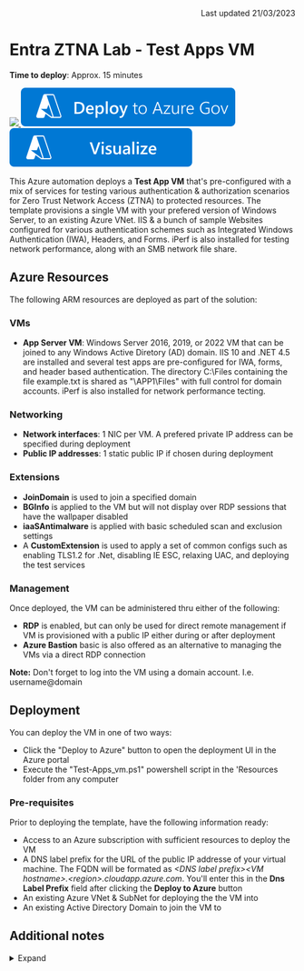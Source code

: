 <p dir='rtl' align='right'>Last updated 21/03/2023</p>

# Entra ZTNA Lab - Test Apps VM                                                                                                       

**Time to deploy**: Approx. 15 minutes

<a href="https://portal.azure.com/#create/Microsoft.Template/uri/https%3A%2F%2Fraw.githubusercontent.com%2FRainier-MSFT%2FEntra_ZTNA_Lab%2Fmain%2FTest-Apps-vm%2Fazuredeploy.json" target="_blank">
<img src="https://aka.ms/deploytoazurebutton"/>
</a>
<a href="https://portal.azure.us/#create/Microsoft.Template/uri/https%3A%2F%2Fraw.githubusercontent.com%2FRainier-MSFT%2FEntra_ZTNA_Lab%2Fmain%2FTes-Apps_vm%2Fazuredeploy.json" target="_blank">
<img src="images/deploytoazuregov.svg"/>
<a/>
<a href="http://armviz.io/#/?load=https%3A%2F%2Fraw.githubusercontent.com%2FRainier-MSFT%2FEntra_ZTNA_Lab%2Fmain%2FTEst-Apps_vm%2Fazuredeploy.json" target="_blank">
<img src="https://github.com/Rainier-MSFT/Entra_ZTNA_Lab/blob/main/Test-Apps_vm/images/visualizebutton.svg"/>
</a><p>

This Azure automation deploys a **Test App VM** that's pre-configured with a mix of services for testing various authentication & authorization scenarios for Zero Trust Network Access (ZTNA) to protected resources. The template provisions a single VM with your prefered version of Windows Server, to an existing Azure VNet. IIS & a bunch of sample Websites configured for various authentication schemes such as Integrated Windows Authentication (IWA), Headers, and Forms. iPerf is also installed for testing network performance, along with an SMB network file share.

## Azure Resources
The following ARM resources are deployed as part of the solution:

### VMs
+ **App Server VM**: Windows Server 2016, 2019, or 2022 VM that can be joined to any Windows Active Diretory (AD) domain. IIS 10 and .NET 4.5 are installed and several test apps are pre-configured for IWA, forms, and header based authentication. The directory C:\Files containing the file example.txt is shared as "\\APP1\Files" with full control for domain accounts. iPerf is also installed for network performance tecting.

### Networking
+ **Network interfaces**: 1 NIC per VM. A prefered private IP address can be specified during deployment 
+ **Public IP addresses**: 1 static public IP if chosen during deployment

### Extensions
+ **JoinDomain** is used to join a specified domain
+ **BGInfo** is applied to the VM but will not display over RDP sessions that have the wallpaper disabled
+ **iaaSAntimalware** is applied with basic scheduled scan and exclusion settings
+ A **CustomExtension** is used to apply a set of common configs such as enabling TLS1.2 for .Net, disabling IE ESC, relaxing UAC, and deploying the test services

### Management
Once deployed, the VM can be administered thru either of the following:

+ **RDP** is enabled, but can only be used for direct remote management if VM is provisioned with a public IP either during or after deployment
+ **Azure Bastion** basic is also offered as an alternative to managing the VMs via a direct RDP connection 

**Note:** Don't forget to log into the VM using a domain account. I.e. username@domain

## Deployment
You can deploy the VM in one of two ways:

+ Click the "Deploy to Azure" button to open the deployment UI in the Azure portal
+ Execute the "Test-Apps_vm.ps1" powershell script in the 'Resources folder from any computer

### Pre-requisites
Prior to deploying the template, have the following information ready:

+ Access to an Azure subscription with sufficient resources to deploy the VM
+ A DNS label prefix for the URL of the public IP addresse of your virtual machine. The FQDN will be formated as _\<DNS label prefix\>\<VM hostname\>.\<region\>.cloudapp.azure.com_. You'll enter this in the __Dns Label Prefix__ field after clicking the __Deploy to Azure__ button
+ An existing Azure VNet & SubNet for deploying the the VM into
+ An existing Active Directory Domain to join the VM to

## Additional notes
<details>
  <summary>Expand</summary>

<p><p>
<li> Guest OS configuration is executed using DSC & custom extensions thru AppConfig.ps1.zip & Common_Configs.ps1 resources</li>
<li> A *User1* domain account is created and added to the Domain Admins group. The password is the same as provided in the *adminPassword* parameter during deployment
<li> The *App server* and *Client* VM resources depend on the **ADDC** resource deployment in order to ensure that the AD domain exists prior to execution of 
the JoinDomain extensions for the member VMs. This asymmetric VM deployment process adds several extra minutes to the overall deployment time
<li> Deployment outputs include public IP address and FQDN for each VM
<li> The default VM size for the VM in the deployment is Standard_B2s, but can be changed
<li> When the specified VM size is smaller than DS4_v2, the client VM deployment may take longer than expected, and then may appear to fail. The client VMs and extensions may or may not deploy successfully. This is due to an ongoing Azure client deployment bug, and only happens when the client VM size is smaller than DS4_v2.

</details>
